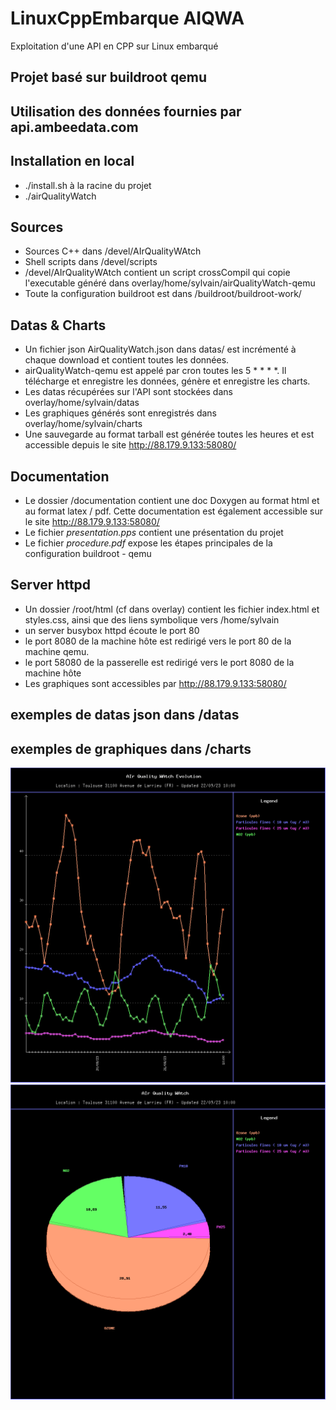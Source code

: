# LinuxCppEmbarque AIQWA
Exploitation d'une API en CPP sur Linux embarqué

## Projet basé sur buildroot qemu
## Utilisation des données fournies par api.ambeedata.com


## Installation en local

* ./install.sh à la racine du projet
* ./airQualityWatch

## Sources

* Sources C++ dans /devel/AIrQualityWAtch
* Shell scripts dans /devel/scripts
* /devel/AIrQualityWAtch contient un script crossCompil qui copie l'executable généré dans overlay/home/sylvain/airQualityWatch-qemu
* Toute la configuration buildroot est dans /buildroot/buildroot-work/

## Datas & Charts
* Un fichier json AirQualityWatch.json dans datas/ est incrémenté à chaque download et contient toutes les données.
* airQualityWatch-qemu est appelé par cron toutes les 5 * * * *. Il télécharge et enregistre les données, génère et enregistre les charts.
*  Les datas récupérées sur l'API sont stockées dans overlay/home/sylvain/datas
* Les graphiques générés sont enregistrés dans overlay/home/sylvain/charts
* Une sauvegarde au format tarball est générée toutes les heures et est accessible depuis le site http://88.179.9.133:58080/

## Documentation
* Le dossier /documentation contient une doc Doxygen au format html et au format latex / pdf. Cette documentation est également accessible sur le site http://88.179.9.133:58080/
* Le fichier _presentation.pps_ contient une présentation du projet
* Le fichier _procedure.pdf_ expose les étapes principales de la configuration buildroot - qemu

## Server httpd
* Un dossier /root/html (cf dans overlay) contient les fichier index.html et styles.css, ainsi que des liens symbolique vers /home/sylvain
* un server busybox httpd écoute le port 80
* le port 8080 de la machine hôte est redirigé vers le port 80 de la machine qemu.
* le port 58080 de la passerelle est redirigé vers le port 8080 de la machine hôte
* Les graphiques sont accessibles par http://88.179.9.133:58080/  


## exemples de datas json dans /datas
## exemples de graphiques dans /charts
![exemple de graphique généré](charts/curve.png)
![exemple de graphique généré](charts/pie.png)


